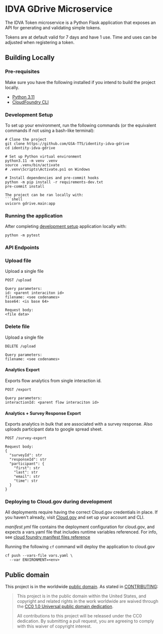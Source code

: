 # IDVA GDrive Microservice
The IDVA Token microservice is a Python Flask
application that exposes an API for generating and validating simple tokens.

Tokens are at default valid for 7 days and have 1 use. Time and uses can be adjusted when registering a token.

## Building Locally

### Pre-requisites
Make sure you have the following installed if you intend to build the project locally.
- [Python 3.11](https://www.python.org/)
- [CloudFoundry CLI](https://docs.cloudfoundry.org/cf-cli/)

### Development Setup
To set up your environment, run the following commands (or the equivalent
commands if not using a bash-like terminal):
```shell
# Clone the project
git clone https://github.com/GSA-TTS/identity-idva-gdrive
cd identity-idva-gdrive

# Set up Python virtual environment
python3.11 -m venv .venv
source .venv/bin/activate
# .venv\Scripts\Activate.ps1 on Windows

# Install dependencies and pre-commit hooks
python -m pip install -r requirements-dev.txt
pre-commit install

The project can be ran locally with:
```shell
uvicorn gdrive.main:app
```

### Running the application
After completing [development setup](#development-setup) application locally with:
```shell
python -m pytest
```

### API Endpoints


### Upload file
Upload a single file

`POST /upload`

```
Query parameters:
id: <parent interaciton id>
filename: <see codenames>
base64: <is base 64>
```

```
Request body:
<file data>
```

### Delete file
Upload a single file

`DELETE /upload`

```
Query parameters:
filename: <see codenames>
```


#### Analytics Export
Exports flow analytics from single interaction id.

`POST /export`

```
Query parameters:
interactionId: <parent flow interaciton id>
```


#### Analytics + Survey Response Export
Exports analytics in bulk that are associated with a survey response. Also uploads
participant data to google spread sheet.

`POST /survey-export`

```
Request body:
{
  "surveyId": str
  "responseId": str
  "participant": {
    "first": str
    "last": str
    "email": str
    "time": str
  }
}
```


### Deploying to Cloud.gov during development
All deployments require having the correct Cloud.gov credentials in place. If
you haven't already, visit [Cloud.gov](https://cloud.gov) and set up your
account and CLI.

*manifest.yml* file contains the deployment configuration for cloud.gov, and expects
a vars.yaml file that includes runtime variables referenced. For info, see
[cloud foundry manifest files reference](https://docs.cloudfoundry.org/devguide/deploy-apps/manifest-attributes.html)

Running the following `cf` command will deploy the application to cloud.gov
```shell
cf push --vars-file vars.yaml \
  --var ENVIRONMENT=<env>
```

## Public domain

This project is in the worldwide [public domain](LICENSE.md). As stated in
[CONTRIBUTING](CONTRIBUTING.md):

> This project is in the public domain within the United States, and copyright
and related rights in the work worldwide are waived through the
[CC0 1.0 Universal public domain dedication](https://creativecommons.org/publicdomain/zero/1.0/).
>
> All contributions to this project will be released under the CC0 dedication.
By submitting a pull request, you are agreeing to comply with this waiver of
copyright interest.

